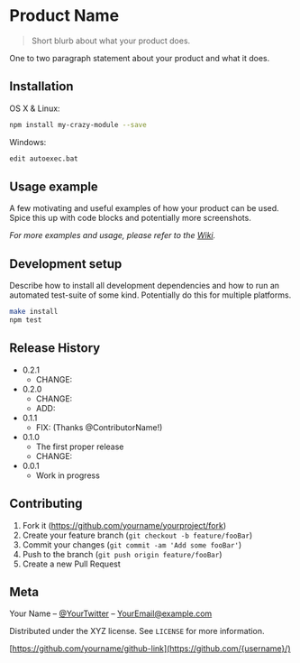 <!-- A more in-depth README. For projects which have more complex installation/setup instructions, have multiple contributers, and/or different versions. -->

# Product Name
> Short blurb about what your product does.

One to two paragraph statement about your product and what it does.

## Installation

OS X & Linux:

```sh
npm install my-crazy-module --save
```

Windows:

```sh
edit autoexec.bat
```

## Usage example

A few motivating and useful examples of how your product can be used. Spice this up with code blocks and potentially more screenshots.

_For more examples and usage, please refer to the [Wiki][wiki]._

## Development setup

Describe how to install all development dependencies and how to run an automated test-suite of some kind. Potentially do this for multiple platforms.

```sh
make install
npm test
```

## Release History

* 0.2.1
    * CHANGE:
* 0.2.0
    * CHANGE:
    * ADD:
* 0.1.1
    * FIX: (Thanks @ContributorName!)
* 0.1.0
    * The first proper release
    * CHANGE:
* 0.0.1
    * Work in progress

## Contributing

1. Fork it (<https://github.com/yourname/yourproject/fork>)
2. Create your feature branch (`git checkout -b feature/fooBar`)
3. Commit your changes (`git commit -am 'Add some fooBar'`)
4. Push to the branch (`git push origin feature/fooBar`)
5. Create a new Pull Request

## Meta

Your Name – [@YourTwitter](https://twitter.com/{username}) – YourEmail@example.com

Distributed under the XYZ license. See ``LICENSE`` for more information.

[https://github.com/yourname/github-link](https://github.com/{username}/)


<!-- Markdown links -->
[wiki]: https://github.com/yourname/yourproject/wiki